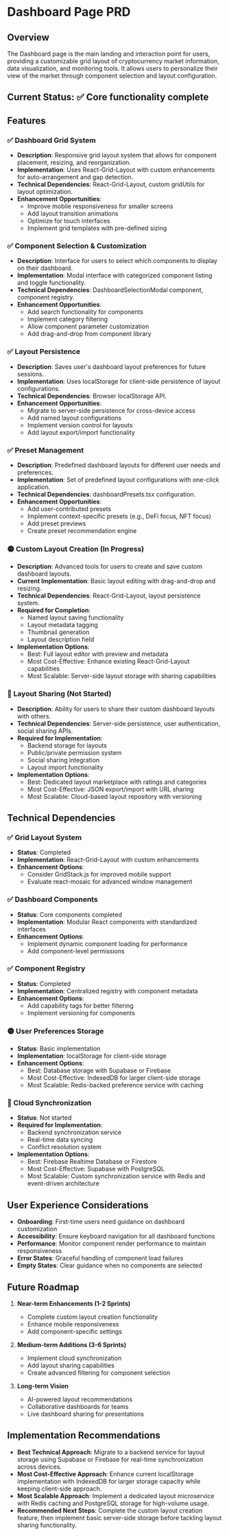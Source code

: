 # Dashboard Page PRD

## Overview
The Dashboard page is the main landing and interaction point for users, providing a customizable grid layout of cryptocurrency market information, data visualization, and monitoring tools. It allows users to personalize their view of the market through component selection and layout configuration.

## Current Status: ✅ Core functionality complete

## Features

### ✅ Dashboard Grid System
- **Description**: Responsive grid layout system that allows for component placement, resizing, and reorganization.
- **Implementation**: Uses React-Grid-Layout with custom enhancements for auto-arrangement and gap detection.
- **Technical Dependencies**: React-Grid-Layout, custom gridUtils for layout optimization.
- **Enhancement Opportunities**: 
  - Improve mobile responsiveness for smaller screens
  - Add layout transition animations
  - Optimize for touch interfaces
  - Implement grid templates with pre-defined sizing

### ✅ Component Selection & Customization
- **Description**: Interface for users to select which components to display on their dashboard.
- **Implementation**: Modal interface with categorized component listing and toggle functionality.
- **Technical Dependencies**: DashboardSelectionModal component, component registry.
- **Enhancement Opportunities**:
  - Add search functionality for components
  - Implement category filtering
  - Allow component parameter customization
  - Add drag-and-drop from component library

### ✅ Layout Persistence
- **Description**: Saves user's dashboard layout preferences for future sessions.
- **Implementation**: Uses localStorage for client-side persistence of layout configurations.
- **Technical Dependencies**: Browser localStorage API.
- **Enhancement Opportunities**:
  - Migrate to server-side persistence for cross-device access
  - Add named layout configurations
  - Implement version control for layouts
  - Add layout export/import functionality

### ✅ Preset Management
- **Description**: Predefined dashboard layouts for different user needs and preferences.
- **Implementation**: Set of predefined layout configurations with one-click application.
- **Technical Dependencies**: dashboardPresets.tsx configuration.
- **Enhancement Opportunities**:
  - Add user-contributed presets
  - Implement context-specific presets (e.g., DeFi focus, NFT focus)
  - Add preset previews
  - Create preset recommendation engine

### 🟡 Custom Layout Creation (In Progress)
- **Description**: Advanced tools for users to create and save custom dashboard layouts.
- **Current Implementation**: Basic layout editing with drag-and-drop and resizing.
- **Technical Dependencies**: React-Grid-Layout, layout persistence system.
- **Required for Completion**:
  - Named layout saving functionality
  - Layout metadata tagging
  - Thumbnail generation
  - Layout description field
- **Implementation Options**:
  - Best: Full layout editor with preview and metadata
  - Most Cost-Effective: Enhance existing React-Grid-Layout capabilities
  - Most Scalable: Server-side layout storage with sharing capabilities

### 🔴 Layout Sharing (Not Started)
- **Description**: Ability for users to share their custom dashboard layouts with others.
- **Technical Dependencies**: Server-side persistence, user authentication, social sharing APIs.
- **Required for Implementation**:
  - Backend storage for layouts
  - Public/private permission system
  - Social sharing integration
  - Layout import functionality
- **Implementation Options**:
  - Best: Dedicated layout marketplace with ratings and categories
  - Most Cost-Effective: JSON export/import with URL sharing
  - Most Scalable: Cloud-based layout repository with versioning

## Technical Dependencies

### ✅ Grid Layout System
- **Status**: Completed
- **Implementation**: React-Grid-Layout with custom enhancements
- **Enhancement Options**:
  - Consider GridStack.js for improved mobile support
  - Evaluate react-mosaic for advanced window management

### ✅ Dashboard Components
- **Status**: Core components completed
- **Implementation**: Modular React components with standardized interfaces
- **Enhancement Options**:
  - Implement dynamic component loading for performance
  - Add component-level permissions

### ✅ Component Registry
- **Status**: Completed
- **Implementation**: Centralized registry with component metadata
- **Enhancement Options**:
  - Add capability tags for better filtering
  - Implement versioning for components

### 🟡 User Preferences Storage
- **Status**: Basic implementation
- **Implementation**: localStorage for client-side storage
- **Enhancement Options**:
  - Best: Database storage with Supabase or Firebase
  - Most Cost-Effective: IndexedDB for larger client-side storage
  - Most Scalable: Redis-backed preference service with caching

### 🔴 Cloud Synchronization
- **Status**: Not started
- **Required for Implementation**:
  - Backend synchronization service
  - Real-time data syncing
  - Conflict resolution system
- **Implementation Options**:
  - Best: Firebase Realtime Database or Firestore
  - Most Cost-Effective: Supabase with PostgreSQL
  - Most Scalable: Custom synchronization service with Redis and event-driven architecture

## User Experience Considerations

- **Onboarding**: First-time users need guidance on dashboard customization
- **Accessibility**: Ensure keyboard navigation for all dashboard functions
- **Performance**: Monitor component render performance to maintain responsiveness
- **Error States**: Graceful handling of component load failures
- **Empty States**: Clear guidance when no components are selected

## Future Roadmap

1. **Near-term Enhancements (1-2 Sprints)**
   - Complete custom layout creation functionality
   - Enhance mobile responsiveness
   - Add component-specific settings

2. **Medium-term Additions (3-6 Sprints)**
   - Implement cloud synchronization
   - Add layout sharing capabilities
   - Create advanced filtering for component selection

3. **Long-term Vision**
   - AI-powered layout recommendations
   - Collaborative dashboards for teams
   - Live dashboard sharing for presentations

## Implementation Recommendations

- **Best Technical Approach**: Migrate to a backend service for layout storage using Supabase or Firebase for real-time synchronization across devices.
- **Most Cost-Effective Approach**: Enhance current localStorage implementation with IndexedDB for larger storage capacity while keeping client-side approach.
- **Most Scalable Approach**: Implement a dedicated layout microservice with Redis caching and PostgreSQL storage for high-volume usage.
- **Recommended Next Steps**: Complete the custom layout creation feature, then implement basic server-side storage before tackling layout sharing functionality. 